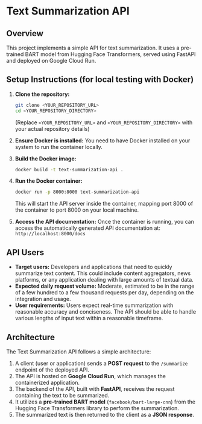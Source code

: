 # Text Summarization API

## Overview

This project implements a simple API for text summarization. It uses a pre-trained BART model from Hugging Face Transformers, served using FastAPI and deployed on Google Cloud Run.

## Setup Instructions (for local testing with Docker)

1.  **Clone the repository:**
    ```bash
    git clone <YOUR_REPOSITORY_URL>
    cd <YOUR_REPOSITORY_DIRECTORY>
    ```
    (Replace `<YOUR_REPOSITORY_URL>` and `<YOUR_REPOSITORY_DIRECTORY>` with your actual repository details)

2.  **Ensure Docker is installed:** You need to have Docker installed on your system to run the container locally.

3.  **Build the Docker image:**
    ```bash
    docker build -t text-summarization-api .
    ```

4.  **Run the Docker container:**
    ```bash
    docker run -p 8000:8000 text-summarization-api
    ```
    This will start the API server inside the container, mapping port 8000 of the container to port 8000 on your local machine.

5.  **Access the API documentation:** Once the container is running, you can access the automatically generated API documentation at:
    `http://localhost:8000/docs`

## API Users

* **Target users:** Developers and applications that need to quickly summarize text content. This could include content aggregators, news platforms, or any application dealing with large amounts of textual data.
* **Expected daily request volume:** Moderate, estimated to be in the range of a few hundred to a few thousand requests per day, depending on the integration and usage.
* **User requirements:** Users expect real-time summarization with reasonable accuracy and conciseness. The API should be able to handle various lengths of input text within a reasonable timeframe.

## Architecture

The Text Summarization API follows a simple architecture:

1.  A client (user or application) sends a **POST request** to the `/summarize` endpoint of the deployed API.
2.  The API is hosted on **Google Cloud Run**, which manages the containerized application.
3.  The backend of the API, built with **FastAPI**, receives the request containing the text to be summarized.
4.  It utilizes a **pre-trained BART model** (`facebook/bart-large-cnn`) from the Hugging Face Transformers library to perform the summarization.
5.  The summarized text is then returned to the client as a **JSON response**.
